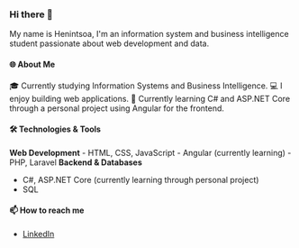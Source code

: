 ### Hi there 👋
My name is Henintsoa, I'm an information system and business intelligence student passionate about web development and data.

#### 🌐 About Me
🎓 Currently studying Information Systems and Business Intelligence.
💻 I enjoy building web applications. 
🚀 Currently learning C# and ASP.NET Core through a personal project using Angular for the frontend.

#### 🛠️ Technologies & Tools
**Web Development**
    - HTML, CSS, JavaScript
    - Angular (currently learning)
    - PHP, Laravel
**Backend & Databases**
  - C#, ASP.NET Core (currently learning through personal project)
  - SQL

#### 📫 How to reach me
- [LinkedIn](https://www.linkedin.com/in/henintsoa-razafinime-79a69125b/)


<!--
**Henintsoa-rzfm/Henintsoa-rzfm** is a ✨ _special_ ✨ repository because its `README.md` (this file) appears on your GitHub profile.

Here are some ideas to get you started:

- 🔭 I’m currently working on ...
- 🌱 I’m currently learning ...
- 👯 I’m looking to collaborate on ...
- 🤔 I’m looking for help with ...
- 💬 Ask me about ...
- 📫 How to reach me: ...
- 😄 Pronouns: ...
- ⚡ Fun fact: ...
-->
